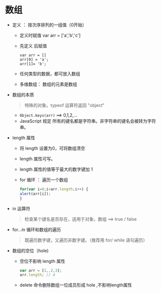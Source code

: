 # 数组

- 定义 ： 按次序排列的一组值（0开始）
  + 定义时赋值
    var arr = ['a','b','c']

  + 先定义 后赋值

    ```
    var arr = []
    arr[0] = 'a';
    arr[1]= 'b';
    ```

  + 任何类型的数据，都可放入数组
  + 多维数组： 数组的元素是数组

- 数组的本质
  > 特殊的对象。typeof 运算符返回 "object"

  + ` Object.keys(arr) `  ==> 0,1,2,...
  + JavaScript 规定 所有的键名都是字符串。非字符串的键名会被转为字符串。

- length 属性
  + 将 length 设置为0，可将数组清空
  + length 属性可写。
  + length 属性的值等于最大的数字键加 1
  + for 循环 ： 遍历一个数组

    ```JavaScript
	for(var i=0;i<arr.length;i++) {
	alert(arr[i]);
	}
	```

- in 运算符
  > 检查某个键名是否存在，适用于对象，数组  ==> true / false

- for...in 循环和数组的遍历
  > 既遍历数字键，又遍历非数字键。（推荐用 for/ while 语句遍历）

- 数组的空位（hole)
  + 空位不影响 length 属性

    ```JavaScript
    var arr = [1,,2,3];
    arr.length; // 4
    ```

  + delete 命令删除数组一位成员形成 hole ,不影响length属性
